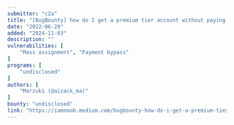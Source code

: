```yaml
---
submitter: "c2a"
title: "[BugBounty] how do I get a premium tier account without paying a penny"
date: "2022-06-29"
added: "2024-11-03"
description: ""
vulnerabilities: [
    "Mass assignment", "Payment bypass"
]
programs: [
    "undisclosed"
]
authors: [
    "Marzuki (@aizack_ma)"
]
bounty: "undisclosed"
link: "https://iamnoob.medium.com/bugbounty-how-do-i-get-a-premium-tier-account-without-paying-a-penny-767921a6c4e4"
---
```




